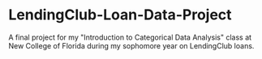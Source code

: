 # LendingClub-Loan-Data-Project
A final project for my "Introduction to Categorical Data Analysis" class at New College of Florida during my sophomore year on LendingClub loans.
